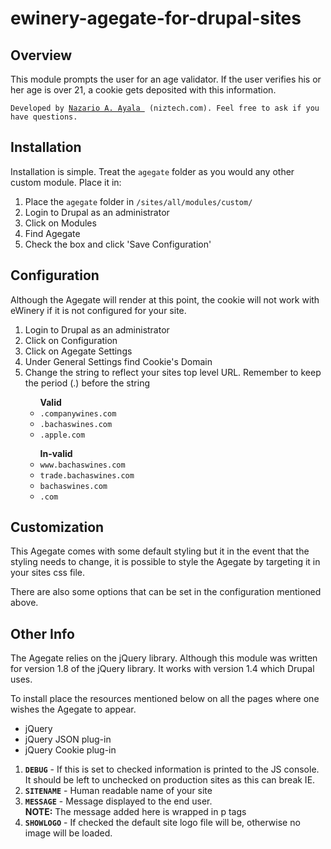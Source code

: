 ewinery-agegate-for-drupal-sites
================================
<div class="section">

<h2>Overview</h2>
<p>This module prompts the user for an age validator. If the user verifies his or her age is over 21, a cookie gets deposited with this information.</p>
<p><code>Developed by <a href="mailto:nazario@niztech.com">Nazario A. Ayala </a> (niztech.com). Feel free to ask if you have questions.</code></p>
</div>

<div class="section">
<h2>Installation</h2>
<p>Installation is simple. Treat the <code>agegate</code> folder as you would any other custom module. Place it in:</p>
<ol>
<li>Place the <code>agegate</code> folder in <code>/sites/all/modules/custom/</code></li>
<li>Login to Drupal as an administrator</li>
<li>Click on Modules</li>
<li>Find Agegate</li>
<li>Check the box and click 'Save Configuration'</li>
</ol>

<div class="section">
<h2>Configuration</h2>
<p>Although the Agegate will render at this point, the cookie will not work with eWinery if it is not configured for your site.</p>
<ol>
<li>Login to Drupal as an administrator</li>
<li>Click on Configuration</li>
<li>Click on Agegate Settings</li>
<li>Under General Settings find Cookie's Domain</li>
<li>Change the string to reflect your sites top level URL. Remember to keep the period (.) before the string</li>
<ul><strong>Valid</strong>
<li><code>.companywines.com</code></li>
<li><code>.bachaswines.com</code></li>
<li><code>.apple.com</code></li>
</ul>
<ul><strong>In-valid</strong>
<li><code>www.bachaswines.com</code></li>
<li><code>trade.bachaswines.com</code></li>
<li><code>bachaswines.com</code></li>
<li><code>.com</code></li>
</ul>
</ol>
</div>

<div class="section">
<h2>Customization</h2>
<p>This Agegate comes with some default styling but it in the event that the styling needs to change, it is possible to style the Agegate by targeting it in your sites css file.</p>
<p>There are also some options that can be set in the configuration mentioned above.</p>
</div>

<div class="section">
<h2>Other Info</h2>
<p>The Agegate relies on the jQuery library. Although this module was written for version 1.8 of the jQuery library. It works with version 1.4 which Drupal uses.</p>
<p>To install place the resources mentioned below on all the pages where one wishes the Agegate to appear.</p>
<ul>
<li>jQuery</li>
<li>jQuery JSON plug-in</li>
<li>jQuery Cookie plug-in</li>
</ul>

<ol>
<li><strong><code>DEBUG</code></strong> - If this is set to checked information is printed to the JS console. It should be left to unchecked on production sites as this can break IE.</li>
<li><strong><code>SITENAME</code></strong> - Human readable name of your site</li>
<li><strong><code>MESSAGE</code></strong> - Message displayed to the end user.<br><strong>NOTE:</strong> The message added here is wrapped in p tags</li>
<li><strong><code>SHOWLOGO</code></strong> - If checked the default site logo file will be, otherwise no image will be loaded.</li>
</ol>

</div>
